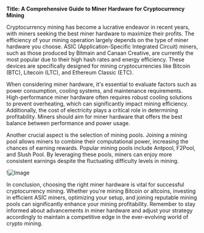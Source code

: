 **Title: A Comprehensive Guide to Miner Hardware for Cryptocurrency Mining**

Cryptocurrency mining has become a lucrative endeavor in recent years, with miners seeking the best miner hardware to maximize their profits. The efficiency of your mining operation largely depends on the type of miner hardware you choose. ASIC (Application-Specific Integrated Circuit) miners, such as those produced by Bitmain and Canaan Creative, are currently the most popular due to their high hash rates and energy efficiency. These devices are specifically designed for mining cryptocurrencies like Bitcoin (BTC), Litecoin (LTC), and Ethereum Classic (ETC).

When considering miner hardware, it's essential to evaluate factors such as power consumption, cooling systems, and maintenance requirements. High-performance miner hardware often requires robust cooling solutions to prevent overheating, which can significantly impact mining efficiency. Additionally, the cost of electricity plays a critical role in determining profitability. Miners should aim for miner hardware that offers the best balance between performance and power usage.

Another crucial aspect is the selection of mining pools. Joining a mining pool allows miners to combine their computational power, increasing the chances of earning rewards. Popular mining pools include Antpool, F2Pool, and Slush Pool. By leveraging these pools, miners can enjoy more consistent earnings despite the fluctuating difficulty levels in mining.

!![Image](https://github.com/user-attachments/assets/b6e7b7a2-655e-4d44-8baa-20c566a3cb65)

In conclusion, choosing the right miner hardware is vital for successful cryptocurrency mining. Whether you're mining Bitcoin or altcoins, investing in efficient ASIC miners, optimizing your setup, and joining reputable mining pools can significantly enhance your mining profitability. Remember to stay informed about advancements in miner hardware and adjust your strategy accordingly to maintain a competitive edge in the ever-evolving world of crypto mining.
